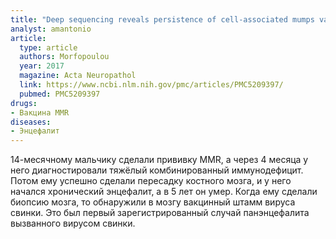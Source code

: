 ```yaml
---
title: "Deep sequencing reveals persistence of cell-associated mumps vaccine virus in chronic encephalitis"
analyst: amantonio
article:
  type: article
  authors: Morfopoulou
  year: 2017
  magazine: Acta Neuropathol
  link: https://www.ncbi.nlm.nih.gov/pmc/articles/PMC5209397/
  pubmed: PMC5209397
drugs:
- Вакцина MMR
diseases:
- Энцефалит
---
```


14-месячному мальчику сделали прививку MMR, а через 4 месяца у него диагностировали тяжёлый комбинированный иммунодефицит. Потом ему успешно сделали пересадку костного мозга, и у него начался хронический энцефалит, а в 5 лет он умер. Когда ему сделали биопсию мозга, то обнаружили в мозгу вакцинный штамм вируса свинки. Это был первый зарегистрированный случай панэнцефалита вызванного вирусом свинки.
